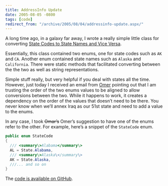 ```yaml
---
title: AddressInfo Update
date: 2005-08-05 -0800
tags: [code]
redirect_from: "/archive/2005/08/04/addressinfo-update.aspx/"
---
```


A long time ago, in a galaxy far away, I wrote a really simple little
class for converting [State Codes to State Names and Vice Versa](https://haacked.com/archive/2005/04/08/2599.aspx).

Essentially, this class contained two enums, one for state codes such as `AK` and `CA`. Another enum contained state names such as `Alaska` and `California`. There were static methods that facilitated converting between the the two as well as string representations.

Simple stuff really, but very helpful if you deal with states all the time. However, just today I received an email from
[Omer](http://weblogs.asp.net/OKloeten/) pointing out that I am trusting the order of the two enums values to be aligned to allow conversions between the two. While it happens to work, it creates a dependency on the order of the values that doesn’t need to be there. You never know when we’ll annex Iraq as our 51st state and need to add a value to the enums.

In any case, I took ~~Omar’s~~ Omer’s suggestion to have one of the enums refer to the other. For example, here’s a snippet of the `StateCode` enum.

```csharp
public enum StateCode
{
  /// <summary\>Alabama</summary\>
  AL = State.Alabama,
  /// <summary\>Alaska\</summary\>
  AK = State.Alaska,
  ///... and so on
}
```

The [code is available on GitHub](https://github.com/Haacked/CodeHaacks/blob/master/src/AddressInfo.cs).
